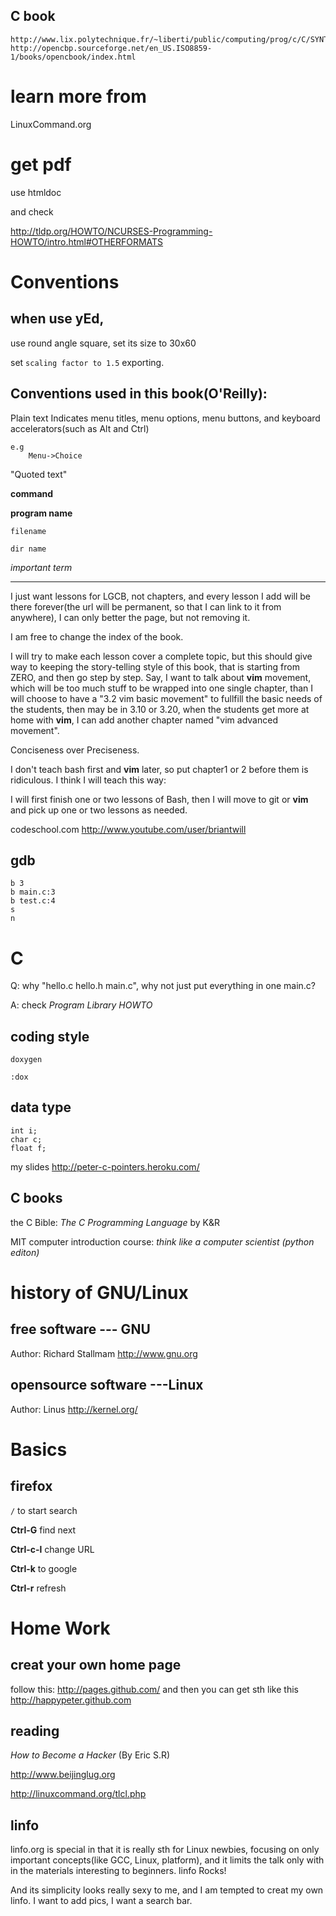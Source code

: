 ## C book

    http://www.lix.polytechnique.fr/~liberti/public/computing/prog/c/C/SYNTAX/preprocessors.html
    http://opencbp.sourceforge.net/en_US.ISO8859-1/books/opencbook/index.html

# learn more from 
LinuxCommand.org
# get pdf

use htmldoc

and check

http://tldp.org/HOWTO/NCURSES-Programming-HOWTO/intro.html#OTHERFORMATS

# Conventions
## when use yEd, 

use round angle square, set its size to 30x60

set `scaling factor to 1.5` exporting.

## Conventions used in this book(O'Reilly):
Plain text
    Indicates menu titles, menu options, menu buttons, and keyboard
    accelerators(such as Alt and Ctrl)

    e.g 
        Menu->Choice
"Quoted text"

__command__

__program name__

`filename`

`dir name`


_important term_

---------------------------

I just want lessons for LGCB, not chapters, and every lesson I add will be
there forever(the url will be permanent, so that I can link to it from
anywhere), I can only better the page, but not removing it. 

I am free to change the index of the book.

I will try to make each lesson cover a complete topic, but this should give
way to keeping the story-telling style of this book, that is starting from
ZERO, and then go step by step. Say, I want to talk about __vim__ movement, which
will be too much stuff to be wrapped into one single chapter, than I will
choose to have a "3.2 vim basic movement" to fullfill the basic needs of the
students, then may be in 3.10 or 3.20, when the students get more at home with
__vim__, I can add another chapter named "vim advanced movement". 

Conciseness over Preciseness.

I don't teach bash first and __vim__ later, so put chapter1 or 2 before them is
ridiculous. I think I will teach this way:

I will first finish one or two lessons of Bash, then I will move to git or
__vim__
and pick up one or two lessons as needed.

codeschool.com
http://www.youtube.com/user/briantwill

## gdb

    b 3
    b main.c:3
    b test.c:4
    s
    n

# C
Q: why "hello.c hello.h main.c", why not just put everything in one main.c?

A: check _Program Library HOWTO_

## coding style
`doxygen`

    :dox



## data type

    int i;
    char c;
    float f;

my slides <http://peter-c-pointers.heroku.com/>
## C books

the C Bible: _The C Programming Language_ by K&R

MIT computer introduction course: _think like a computer scientist (python editon)_ 
# history of GNU/Linux
## free software --- GNU
Author: Richard Stallmam
<http://www.gnu.org>
## opensource software ---Linux
Author: Linus 
<http://kernel.org/>


# Basics
## firefox

`/` to start search

__Ctrl-G__ find next

__Ctrl-c-l__ change URL

__Ctrl-k__ to google

__Ctrl-r__ refresh

# Home Work

## creat your own home page

follow this:
<http://pages.github.com/>
and then you can get sth like this
<http://happypeter.github.com>

## reading

_How to Become a Hacker_ (By Eric S.R)

http://www.beijinglug.org

http://linuxcommand.org/tlcl.php

## linfo

linfo.org is special in that it is really sth for Linux newbies, focusing on
only important concepts(like GCC, Linux, platform), and it limits the talk
only with in the materials interesting to beginners. linfo Rocks!

And its simplicity looks really sexy to me, and I am tempted to creat my own
linfo. I want to add pics, I want a search bar.
